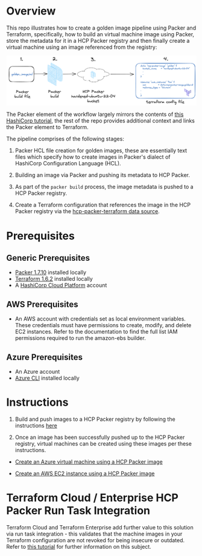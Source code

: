 # Overview

This repo illustrates how to create a golden image pipeline using Packer and Terraform, specifically, how to build an virtual machine image using Packer, store the metadata for it in a HCP Packer registry and then finally
create a virtual machine using an image referenced from the registry:

<img style="float: left; margin: 0px 15px 15px 0px;" src="https://github.com/chrisadkin/packer-golden-img-pipeline/blob/main/png_images/golden_image_workflow.png?raw=true">

The Packer element of the workflow largely mirrors the contents of [this HashiCorp tutorial](https://developer.hashicorp.com/packer/tutorials/hcp-get-started/hcp-push-image-metadata), the rest of the repo provides additional context and links the Packer element to Terraform.

The pipeline comprises of the following stages:

1. Packer HCL file creation for golden images, these are essentially text files which specify how to create images in Packer's dialect of HashiCorp Configuration Language (HCL).

2. Building an image via Packer and pushing its metadata to HCP Packer.

3. As part of the ```packer build``` process, the image metadata is pushed to a HCP Packer registry.

4. Create a Terraform configuration that references the image in the HCP Packer registry via the [hcp-packer-terraform data source](https://developer.hashicorp.com/packer/docs/datasources/hcp/hcp-packer-image).

# Prerequisites
## Generic Prerequisites

- [Packer 1.7.10](https://developer.hashicorp.com/packer/downloads) installed locally
- [Terraform 1.6.2](https://developer.hashicorp.com/terraform/tutorials/aws-get-started/install-cli) installed locally
- A [HashiCorp Cloud Platform](https://www.hashicorp.com/cloud) account

## AWS Prerequisites
- An AWS account with credentials set as local environment variables. These credentials must have permissions to create, modify, and delete EC2 instances. Refer to the documentation to find the full list IAM permissions required to run the amazon-ebs builder.

## Azure Prerequisites
- An Azure account
- [Azure CLI](https://learn.microsoft.com/en-us/cli/azure/install-azure-cli#install) installed locally

# Instructions

1. Build and push images to a HCP Packer registry by following the instructions [here](https://github.com/chrisadkin/packer-golden-img-pipeline/blob/main/PACKER.md)

2. Once an image has been successfully pushed up to the HCP Packer registry, virtual machines can be created using these images per these instructions.

- [Create an Azure virtual machine using a HCP Packer image](https://github.com/chrisadkin/packer-golden-img-pipeline/blob/main/TERRAFORM_AZURE.md)

- [Create an AWS EC2 instance using a HCP Packer image](https://github.com/chrisadkin/packer-golden-img-pipeline/blob/main/TERRAFORM_AWS.md)

# Terraform Cloud / Enterprise HCP Packer Run Task Integration

Terraform Cloud and Terraform Enterprise add further value to this solution via run task integration - this validates that the machine images in your Terraform configuration are not revoked for being insecure or outdated.
Refer to [this tutorial](https://developer.hashicorp.com/packer/tutorials/hcp/setup-tfc-run-task) for further information on this subject.
